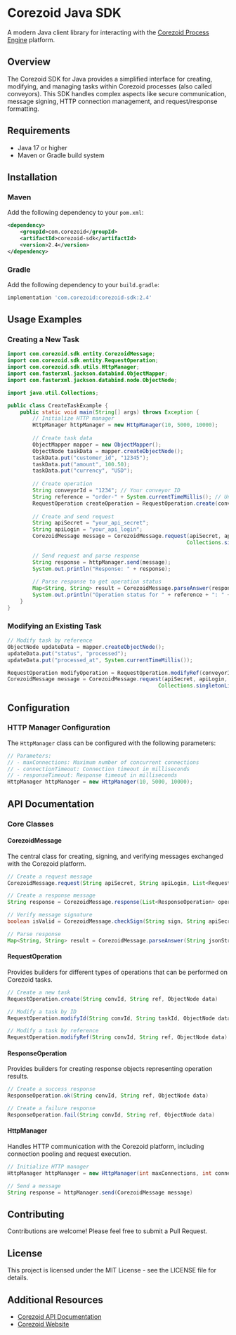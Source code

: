 # Corezoid Java SDK

A modern Java client library for interacting with the [Corezoid Process Engine](https://corezoid.com/) platform.

## Overview

The Corezoid SDK for Java provides a simplified interface for creating, modifying, and managing tasks within Corezoid processes (also called conveyors). This SDK handles complex aspects like secure communication, message signing, HTTP connection management, and request/response formatting.

## Requirements

- Java 17 or higher
- Maven or Gradle build system

## Installation

### Maven

Add the following dependency to your `pom.xml`:

```xml
<dependency>
    <groupId>com.corezoid</groupId>
    <artifactId>corezoid-sdk</artifactId>
    <version>2.4</version>
</dependency>
```

### Gradle

Add the following dependency to your `build.gradle`:

```groovy
implementation 'com.corezoid:corezoid-sdk:2.4'
```

## Usage Examples

### Creating a New Task

```java
import com.corezoid.sdk.entity.CorezoidMessage;
import com.corezoid.sdk.entity.RequestOperation;
import com.corezoid.sdk.utils.HttpManager;
import com.fasterxml.jackson.databind.ObjectMapper;
import com.fasterxml.jackson.databind.node.ObjectNode;

import java.util.Collections;

public class CreateTaskExample {
    public static void main(String[] args) throws Exception {
        // Initialize HTTP manager
        HttpManager httpManager = new HttpManager(10, 5000, 10000);
        
        // Create task data
        ObjectMapper mapper = new ObjectMapper();
        ObjectNode taskData = mapper.createObjectNode();
        taskData.put("customer_id", "12345");
        taskData.put("amount", 100.50);
        taskData.put("currency", "USD");
        
        // Create operation
        String conveyorId = "1234"; // Your conveyor ID
        String reference = "order-" + System.currentTimeMillis(); // Unique reference
        RequestOperation createOperation = RequestOperation.create(conveyorId, reference, taskData);
        
        // Create and send request
        String apiSecret = "your_api_secret";
        String apiLogin = "your_api_login";
        CorezoidMessage message = CorezoidMessage.request(apiSecret, apiLogin, 
                                                         Collections.singletonList(createOperation));
        
        // Send request and parse response
        String response = httpManager.send(message);
        System.out.println("Response: " + response);
        
        // Parse response to get operation status
        Map<String, String> result = CorezoidMessage.parseAnswer(response);
        System.out.println("Operation status for " + reference + ": " + result.get(reference));
    }
}
```

### Modifying an Existing Task

```java
// Modify task by reference
ObjectNode updateData = mapper.createObjectNode();
updateData.put("status", "processed");
updateData.put("processed_at", System.currentTimeMillis());

RequestOperation modifyOperation = RequestOperation.modifyRef(conveyorId, reference, updateData);
CorezoidMessage message = CorezoidMessage.request(apiSecret, apiLogin, 
                                                Collections.singletonList(modifyOperation));
```

## Configuration

### HTTP Manager Configuration

The `HttpManager` class can be configured with the following parameters:

```java
// Parameters:
// - maxConnections: Maximum number of concurrent connections
// - connectionTimeout: Connection timeout in milliseconds
// - responseTimeout: Response timeout in milliseconds
HttpManager httpManager = new HttpManager(10, 5000, 10000);
```

## API Documentation

### Core Classes

#### CorezoidMessage

The central class for creating, signing, and verifying messages exchanged with the Corezoid platform.

```java
// Create a request message
CorezoidMessage.request(String apiSecret, String apiLogin, List<RequestOperation> operations)

// Create a response message
String response = CorezoidMessage.response(List<ResponseOperation> operations)

// Verify message signature
boolean isValid = CorezoidMessage.checkSign(String sign, String apiSecret, String time, String content)

// Parse response
Map<String, String> result = CorezoidMessage.parseAnswer(String jsonString)
```

#### RequestOperation

Provides builders for different types of operations that can be performed on Corezoid tasks.

```java
// Create a new task
RequestOperation.create(String convId, String ref, ObjectNode data)

// Modify a task by ID
RequestOperation.modifyId(String convId, String taskId, ObjectNode data)

// Modify a task by reference
RequestOperation.modifyRef(String convId, String ref, ObjectNode data)
```

#### ResponseOperation

Provides builders for creating response objects representing operation results.

```java
// Create a success response
ResponseOperation.ok(String convId, String ref, ObjectNode data)

// Create a failure response
ResponseOperation.fail(String convId, String ref, ObjectNode data)
```

#### HttpManager

Handles HTTP communication with the Corezoid platform, including connection pooling and request execution.

```java
// Initialize HTTP manager
HttpManager httpManager = new HttpManager(int maxConnections, int connectionTimeout, int responseTimeout)

// Send a message
String response = httpManager.send(CorezoidMessage message)
```

## Contributing

Contributions are welcome! Please feel free to submit a Pull Request.

## License

This project is licensed under the MIT License - see the LICENSE file for details.

## Additional Resources

- [Corezoid API Documentation](https://doc.corezoid.com/en/api/upload_modify.html)
- [Corezoid Website](https://corezoid.com/)
